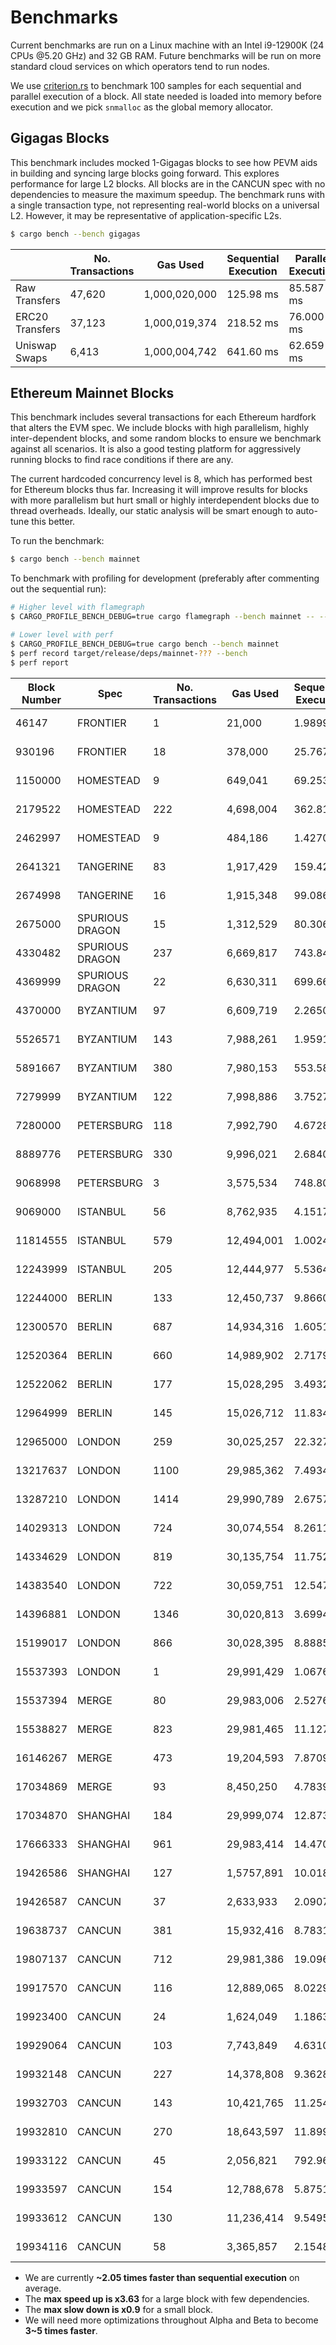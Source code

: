 # Benchmarks

Current benchmarks are run on a Linux machine with an Intel i9-12900K (24 CPUs @5.20 GHz) and 32 GB RAM. Future benchmarks will be run on more standard cloud services on which operators tend to run nodes.

We use [criterion.rs](https://github.com/bheisler/criterion.rs) to benchmark 100 samples for each sequential and parallel execution of a block. All state needed is loaded into memory before execution and we pick `snmalloc` as the global memory allocator.

## Gigagas Blocks

This benchmark includes mocked 1-Gigagas blocks to see how PEVM aids in building and syncing large blocks going forward. This explores performance for large L2 blocks. All blocks are in the CANCUN spec with no dependencies to measure the maximum speedup. The benchmark runs with a single transaction type, not representing real-world blocks on a universal L2. However, it may be representative of application-specific L2s.

```sh
$ cargo bench --bench gigagas
```

|                 | No. Transactions | Gas Used      | Sequential Execution | Parallel Execution | Speedup     |
| --------------- | ---------------- | ------------- | -------------------- | ------------------ | ----------- |
| Raw Transfers   | 47,620           | 1,000,020,000 | 125.98 ms            | 85.587 ms          | 🟢1.47      |
| ERC20 Transfers | 37,123           | 1,000,019,374 | 218.52 ms            | 76.000 ms          | 🟢2.88      |
| Uniswap Swaps   | 6,413            | 1,000,004,742 | 641.60 ms            | 62.659 ms          | 🟢**10.24** |

## Ethereum Mainnet Blocks

This benchmark includes several transactions for each Ethereum hardfork that alters the EVM spec. We include blocks with high parallelism, highly inter-dependent blocks, and some random blocks to ensure we benchmark against all scenarios. It is also a good testing platform for aggressively running blocks to find race conditions if there are any.

The current hardcoded concurrency level is 8, which has performed best for Ethereum blocks thus far. Increasing it will improve results for blocks with more parallelism but hurt small or highly interdependent blocks due to thread overheads. Ideally, our static analysis will be smart enough to auto-tune this better.

To run the benchmark:

```sh
$ cargo bench --bench mainnet
```

To benchmark with profiling for development (preferably after commenting out the sequential run):

```sh
# Higher level with flamegraph
$ CARGO_PROFILE_BENCH_DEBUG=true cargo flamegraph --bench mainnet -- --bench

# Lower level with perf
$ CARGO_PROFILE_BENCH_DEBUG=true cargo bench --bench mainnet
$ perf record target/release/deps/mainnet-??? --bench
$ perf report
```

| Block Number | Spec            | No. Transactions | Gas Used   | Sequential Execution | Parallel Execution | Speedup    |
| ------------ | --------------- | ---------------- | ---------- | -------------------- | ------------------ | ---------- |
| 46147        | FRONTIER        | 1                | 21,000     | 1.9899 µs            | 2.0241 µs          | ⚪1        |
| 930196       | FRONTIER        | 18               | 378,000    | 25.767 µs            | 25.788 µs          | ⚪1        |
| 1150000      | HOMESTEAD       | 9                | 649,041    | 69.253 µs            | 69.372 µs          | ⚪1        |
| 2179522      | HOMESTEAD       | 222              | 4,698,004  | 362.81 µs            | 379.57 µs          | 🔴0.96     |
| 2462997      | HOMESTEAD       | 9                | 484,186    | 1.4270 ms            | 1.4317 ms          | ⚪1        |
| 2641321      | TANGERINE       | 83               | 1,917,429  | 159.42 µs            | 168.72 µs          | 🔴0.94     |
| 2674998      | TANGERINE       | 16               | 1,915,348  | 99.086 µs            | 103.28 µs          | 🔴0.96     |
| 2675000      | SPURIOUS DRAGON | 15               | 1,312,529  | 80.306 µs            | 88.929 µs          | 🔴**0.9**  |
| 4330482      | SPURIOUS DRAGON | 237              | 6,669,817  | 743.84 µs            | 414.58 µs          | 🟢1.79     |
| 4369999      | SPURIOUS DRAGON | 22               | 6,630,311  | 699.66 µs            | 352.84 µs          | 🟢1.98     |
| 4370000      | BYZANTIUM       | 97               | 6,609,719  | 2.2650 ms            | 2.2078 ms          | 🟢1.03     |
| 5526571      | BYZANTIUM       | 143              | 7,988,261  | 1.9591 ms            | 847.13 µs          | 🟢2.31     |
| 5891667      | BYZANTIUM       | 380              | 7,980,153  | 553.58 µs            | 584.92 µs          | 🔴0.95     |
| 7279999      | BYZANTIUM       | 122              | 7,998,886  | 3.7527 ms            | 1.0577 ms          | 🟢3.55     |
| 7280000      | PETERSBURG      | 118              | 7,992,790  | 4.6728 ms            | 2.2397 ms          | 🟢2.09     |
| 8889776      | PETERSBURG      | 330              | 9,996,021  | 2.6840 ms            | 935.99 µs          | 🟢2.87     |
| 9068998      | PETERSBURG      | 3                | 3,575,534  | 748.80 µs            | 752.74 µs          | ⚪1        |
| 9069000      | ISTANBUL        | 56               | 8,762,935  | 4.1517 ms            | 2.6818 ms          | 🟢1.55     |
| 11814555     | ISTANBUL        | 579              | 12,494,001 | 1.0024 ms            | 1.0488 ms          | 🔴0.96     |
| 12243999     | ISTANBUL        | 205              | 12,444,977 | 5.5364 ms            | 1.9684 ms          | 🟢2.81     |
| 12244000     | BERLIN          | 133              | 12,450,737 | 9.8660 ms            | 7.2200 ms          | 🟢1.37     |
| 12300570     | BERLIN          | 687              | 14,934,316 | 1.6051 ms            | 1.6530 ms          | 🔴0.97     |
| 12520364     | BERLIN          | 660              | 14,989,902 | 2.7179 ms            | 2.7634 ms          | 🔴0.98     |
| 12522062     | BERLIN          | 177              | 15,028,295 | 3.4932 ms            | 1.5536 ms          | 🟢2.25     |
| 12964999     | BERLIN          | 145              | 15,026,712 | 11.834 ms            | 7.6134 ms          | 🟢1.55     |
| 12965000     | LONDON          | 259              | 30,025,257 | 22.327 ms            | 6.7879 ms          | 🟢3.29     |
| 13217637     | LONDON          | 1100             | 29,985,362 | 7.4934 ms            | 4.1985 ms          | 🟢1.78     |
| 13287210     | LONDON          | 1414             | 29,990,789 | 2.6757 ms            | 2.7660 ms          | 🔴0.97     |
| 14029313     | LONDON          | 724              | 30,074,554 | 8.2611 ms            | 2.2744 ms          | 🟢**3.63** |
| 14334629     | LONDON          | 819              | 30,135,754 | 11.752 ms            | 4.5769 ms          | 🟢2.57     |
| 14383540     | LONDON          | 722              | 30,059,751 | 12.547 ms            | 4.0043 ms          | 🟢3.13     |
| 14396881     | LONDON          | 1346             | 30,020,813 | 3.6994 ms            | 3.8074 ms          | 🔴0.97     |
| 15199017     | LONDON          | 866              | 30,028,395 | 8.8885 ms            | 3.2154 ms          | 🟢2.76     |
| 15537393     | LONDON          | 1                | 29,991,429 | 1.0676 ms            | 1.0721 ms          | ⚪1        |
| 15537394     | MERGE           | 80               | 29,983,006 | 2.5276 ms            | 1.4977 ms          | 🟢1.69     |
| 15538827     | MERGE           | 823              | 29,981,465 | 11.127 ms            | 4.4701 ms          | 🟢2.49     |
| 16146267     | MERGE           | 473              | 19,204,593 | 7.8709 ms            | 2.5462 ms          | 🟢3.09     |
| 17034869     | MERGE           | 93               | 8,450,250  | 4.7839 ms            | 1.8929 ms          | 🟢2.53     |
| 17034870     | SHANGHAI        | 184              | 29,999,074 | 12.873 ms            | 6.0528 ms          | 🟢2.13     |
| 17666333     | SHANGHAI        | 961              | 29,983,414 | 14.470 ms            | 7.3023 ms          | 🟢1.98     |
| 19426586     | SHANGHAI        | 127              | 1,5757,891 | 10.018 ms            | 5.4275 ms          | 🟢1.85     |
| 19426587     | CANCUN          | 37               | 2,633,933  | 2.0907 ms            | 1.1688 ms          | 🟢1.79     |
| 19638737     | CANCUN          | 381              | 15,932,416 | 8.7831 ms            | 4.9573 ms          | 🟢1.77     |
| 19807137     | CANCUN          | 712              | 29,981,386 | 19.096 ms            | 7.7267 ms          | 🟢2.47     |
| 19917570     | CANCUN          | 116              | 12,889,065 | 8.0229 ms            | 3.3865 ms          | 🟢2.37     |
| 19923400     | CANCUN          | 24               | 1,624,049  | 1.1863 ms            | 894.90 µs          | 🟢1.33     |
| 19929064     | CANCUN          | 103              | 7,743,849  | 4.6310 ms            | 2.2496 ms          | 🟢2.06     |
| 19932148     | CANCUN          | 227              | 14,378,808 | 9.3628 ms            | 4.8749 ms          | 🟢1.92     |
| 19932703     | CANCUN          | 143              | 10,421,765 | 11.254 ms            | 6.6025 ms          | 🟢1.7      |
| 19932810     | CANCUN          | 270              | 18,643,597 | 11.899 ms            | 5.6960 ms          | 🟢2.09     |
| 19933122     | CANCUN          | 45               | 2,056,821  | 792.96 µs            | 492.37 µs          | 🟢1.61     |
| 19933597     | CANCUN          | 154              | 12,788,678 | 5.8751 ms            | 3.2494 ms          | 🟢1.81     |
| 19933612     | CANCUN          | 130              | 11,236,414 | 9.5495 ms            | 2.8106 ms          | 🟢3.4      |
| 19934116     | CANCUN          | 58               | 3,365,857  | 2.1548 ms            | 1.2394 ms          | 🟢1.74     |

- We are currently **~2.05 times faster than sequential execution** on average.
- The **max speed up is x3.63** for a large block with few dependencies.
- The **max slow down is x0.9** for a small block.
- We will need more optimizations throughout Alpha and Beta to become **3~5 times faster**.
